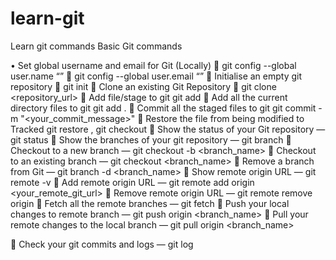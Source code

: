 # learn-git
Learn git commands
Basic Git commands

•	Set global username and email for Git (Locally)
	git config --global user.name “<your user name>”
	git config --global user.email “<your email>”
	Initialise an empty git repository 
	git init
	Clone an existing Git Repository
	git clone <repository_url>
	Add file/stage to git
              git add <filename>
	Add all the current directory files to git
             git add .
	Commit all the staged files to git
            git commit -m "<your_commit_message>"
	Restore the file from being modified to Tracked
git restore <file name> , git checkout <file name>
	Show the status of your Git repository
— git status
	Show the branches of your git repository
— git branch
	Checkout to a new branch
— git checkout -b <branch_name>
	Checkout to an existing branch
— git checkout <branch_name>
	Remove a branch from Git
— git branch -d <branch_name>
	Show remote origin URL
— git remote -v
	Add remote origin URL
              — git remote add origin <your_remote_git_url>
	Remove remote origin URL
             — git remote remove origin
	Fetch all the remote branches
             — git fetch
	Push your local changes to remote branch
             — git push origin <branch_name>
	Pull your remote changes to the local branch
             — git pull origin <branch_name>

	Check your git commits and logs
              — git log
